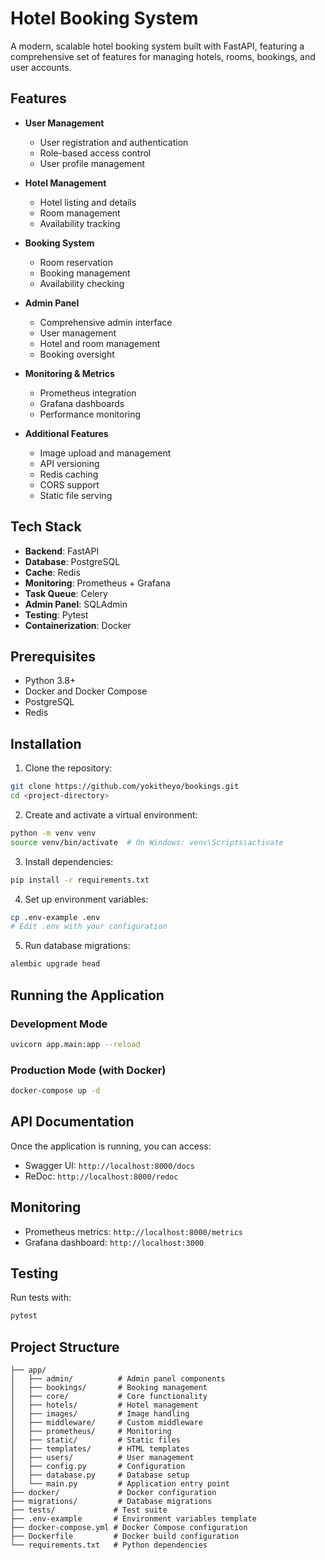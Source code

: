 # Hotel Booking System

A modern, scalable hotel booking system built with FastAPI, featuring a comprehensive set of features for managing hotels, rooms, bookings, and user accounts.

## Features

- **User Management**
  - User registration and authentication
  - Role-based access control
  - User profile management

- **Hotel Management**
  - Hotel listing and details
  - Room management
  - Availability tracking

- **Booking System**
  - Room reservation
  - Booking management
  - Availability checking

- **Admin Panel**
  - Comprehensive admin interface
  - User management
  - Hotel and room management
  - Booking oversight

- **Monitoring & Metrics**
  - Prometheus integration
  - Grafana dashboards
  - Performance monitoring

- **Additional Features**
  - Image upload and management
  - API versioning
  - Redis caching
  - CORS support
  - Static file serving

## Tech Stack

- **Backend**: FastAPI
- **Database**: PostgreSQL
- **Cache**: Redis
- **Monitoring**: Prometheus + Grafana
- **Task Queue**: Celery
- **Admin Panel**: SQLAdmin
- **Testing**: Pytest
- **Containerization**: Docker

## Prerequisites

- Python 3.8+
- Docker and Docker Compose
- PostgreSQL
- Redis

## Installation

1. Clone the repository:
```bash
git clone https://github.com/yokitheyo/bookings.git
cd <project-directory>
```

2. Create and activate a virtual environment:
```bash
python -m venv venv
source venv/bin/activate  # On Windows: venv\Scripts\activate
```

3. Install dependencies:
```bash
pip install -r requirements.txt
```

4. Set up environment variables:
```bash
cp .env-example .env
# Edit .env with your configuration
```

5. Run database migrations:
```bash
alembic upgrade head
```

## Running the Application

### Development Mode

```bash
uvicorn app.main:app --reload
```

### Production Mode (with Docker)

```bash
docker-compose up -d
```

## API Documentation

Once the application is running, you can access:
- Swagger UI: `http://localhost:8000/docs`
- ReDoc: `http://localhost:8000/redoc`

## Monitoring

- Prometheus metrics: `http://localhost:8000/metrics`
- Grafana dashboard: `http://localhost:3000`

## Testing

Run tests with:
```bash
pytest
```

## Project Structure

```
├── app/
│   ├── admin/          # Admin panel components
│   ├── bookings/       # Booking management
│   ├── core/           # Core functionality
│   ├── hotels/         # Hotel management
│   ├── images/         # Image handling
│   ├── middleware/     # Custom middleware
│   ├── prometheus/     # Monitoring
│   ├── static/         # Static files
│   ├── templates/      # HTML templates
│   ├── users/          # User management
│   ├── config.py       # Configuration
│   ├── database.py     # Database setup
│   └── main.py         # Application entry point
├── docker/             # Docker configuration
├── migrations/         # Database migrations
├── tests/             # Test suite
├── .env-example       # Environment variables template
├── docker-compose.yml # Docker Compose configuration
├── Dockerfile         # Docker build configuration
└── requirements.txt   # Python dependencies
```
